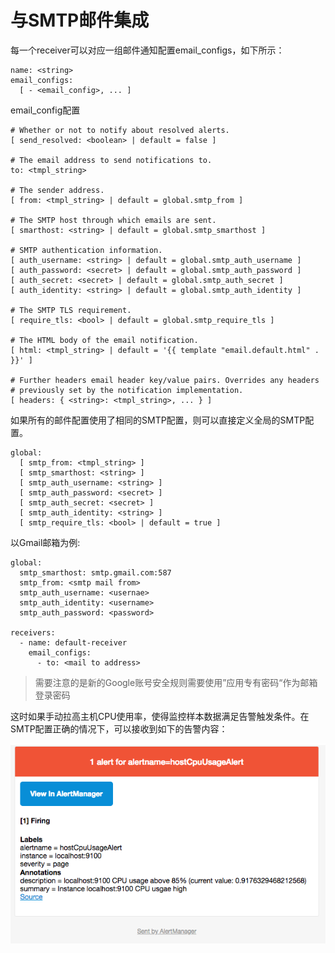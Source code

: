# 与SMTP邮件集成

每一个receiver可以对应一组邮件通知配置email_configs，如下所示：

```
name: <string>
email_configs:
  [ - <email_config>, ... ]
```

email_config配置

```
# Whether or not to notify about resolved alerts.
[ send_resolved: <boolean> | default = false ]

# The email address to send notifications to.
to: <tmpl_string>

# The sender address.
[ from: <tmpl_string> | default = global.smtp_from ]

# The SMTP host through which emails are sent.
[ smarthost: <string> | default = global.smtp_smarthost ]

# SMTP authentication information.
[ auth_username: <string> | default = global.smtp_auth_username ]
[ auth_password: <secret> | default = global.smtp_auth_password ]
[ auth_secret: <secret> | default = global.smtp_auth_secret ]
[ auth_identity: <string> | default = global.smtp_auth_identity ]

# The SMTP TLS requirement.
[ require_tls: <bool> | default = global.smtp_require_tls ]

# The HTML body of the email notification.
[ html: <tmpl_string> | default = '{{ template "email.default.html" . }}' ]

# Further headers email header key/value pairs. Overrides any headers
# previously set by the notification implementation.
[ headers: { <string>: <tmpl_string>, ... } ]
```

如果所有的邮件配置使用了相同的SMTP配置，则可以直接定义全局的SMTP配置。

```
global:
  [ smtp_from: <tmpl_string> ]
  [ smtp_smarthost: <string> ]
  [ smtp_auth_username: <string> ]
  [ smtp_auth_password: <secret> ]
  [ smtp_auth_secret: <secret> ]
  [ smtp_auth_identity: <string> ]
  [ smtp_require_tls: <bool> | default = true ]
```

以Gmail邮箱为例:

```
global:
  smtp_smarthost: smtp.gmail.com:587
  smtp_from: <smtp mail from>
  smtp_auth_username: <usernae>
  smtp_auth_identity: <username>
  smtp_auth_password: <password>

receivers:
  - name: default-receiver
    email_configs:
      - to: <mail to address>
```

> 需要注意的是新的Google账号安全规则需要使用”应用专有密码“作为邮箱登录密码

这时如果手动拉高主机CPU使用率，使得监控样本数据满足告警触发条件。在SMTP配置正确的情况下，可以接收到如下的告警内容：

![告警](./static/mail-alert-page.png)